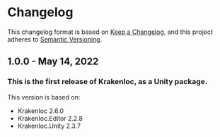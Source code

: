 # Changelog

This changelog format is based on [Keep a Changelog](https://keepachangelog.com/en/1.0.0/), and this project adheres to [Semantic Versioning](https://semver.org/spec/v2.0.0.html).

## 1.0.0 - May 14, 2022
### This is the first release of KrakenIoc, as a Unity package.
This version is based on:
- KrakenIoc 2.6.0
- KrakenIoc.Editor 2.2.8
- KrakenIoc.Unity 2.3.7

